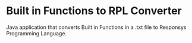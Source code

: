 # Built in Functions to RPL Converter

Java application that converts Built in Functions in a .txt file to Responsys Programming Language.
